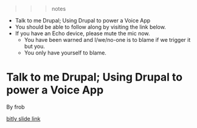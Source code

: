 
>>> notes
 - Talk to me Drupal; Using Drupal to power a Voice App
 - You should be able to follow along by visiting the link below.
 - If you have an Echo device, please mute the mic now.
   - You have been warned and I/we/no-one is to blame if we trigger it but you.
   - You only have yourself to blame.
>>>

# Talk to me Drupal; Using Drupal to power a Voice App

By frob

[bitly slide link]()
